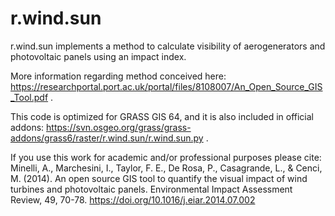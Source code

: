 # r.wind.sun
r.wind.sun implements a method to calculate visibility of aerogenerators and photovoltaic panels using an impact index. 

More information regarding method conceived here: https://researchportal.port.ac.uk/portal/files/8108007/An_Open_Source_GIS_Tool.pdf . 

This code is optimized for GRASS GIS 64, and it is also included in official addons: https://svn.osgeo.org/grass/grass-addons/grass6/raster/r.wind.sun/r.wind.sun.py . 

If you use this work for academic and/or professional purposes please cite: 
Minelli, A., Marchesini, I., Taylor, F. E., De Rosa, P., Casagrande, L., &amp; Cenci, M. (2014). An open source GIS tool to quantify the visual impact of wind turbines and photovoltaic panels. Environmental Impact Assessment Review, 49, 70-78. https://doi.org/10.1016/j.eiar.2014.07.002
